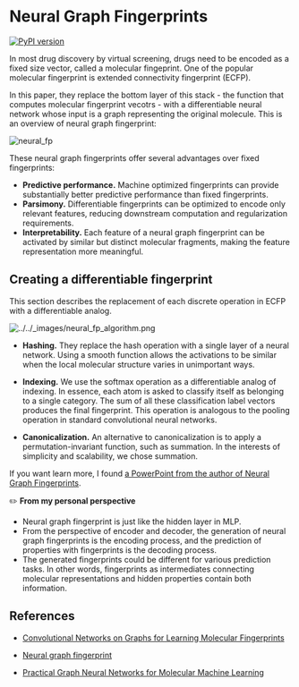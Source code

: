 # Neural Graph Fingerprints

[![PyPI version](https://img.shields.io/badge/github-code-red)](https://github.com/HIPS/neural-fingerprint) 

In most drug discovery by virtual screening, drugs need to be encoded as a fixed size vector, called a molecular fingeprint. One of the popular molecular fingerprint is extended connectivity fingerprint (ECFP).

In this paper, they replace the bottom layer of this stack - the function that computes molecular fingerprint vecotrs - with a differentiable neural network whose input is a graph representing the original molecule. This is an overview of neural graph fingerprint:

![neural_fp](https://cdn.jsdelivr.net/gh/BioGavin/Pic/imgneural_fp.png)

These neural graph fingerprints offer several advantages over fixed fingerprints:

- **Predictive performance.** Machine optimized fingerprints can provide substantially better predictive performance than fixed fingerprints.
- **Parsimony.** Differentiable fingerprints can be optimized to encode only relevant features, reducing downstream computation and regularization requirements.
- **Interpretability.** Each feature of a neural graph fingerprint can be activated by similar but distinct molecular fragments, making the feature representation more meaningful.



## Creating a differentiable fingerprint

This section describes the replacement of each discrete operation in ECFP with a differentiable analog.

![../../_images/neural_fp_algorithm.png](https://oi.readthedocs.io/en/latest/_images/neural_fp_algorithm.png)

- **Hashing.** They replace the hash operation with a single layer of a neural network. Using a smooth function allows the activations to be similar when the local molecular structure varies in unimportant ways.

- **Indexing.** We use the softmax operation as a differentiable analog of indexing. In essence, each atom is asked to classify itself as belonging to a single category. The sum of all these classification label vectors produces the final fingerprint. This operation is analogous to the pooling operation in standard convolutional neural networks.
- **Canonicalization.** An alternative to canonicalization is to apply a permutation-invariant function, such as summation. In the interests of simplicity and scalability, we chose summation.

If you want learn more, I found [a PowerPoint from the author of Neural Graph Fingerprints](https://www.cs.toronto.edu/~duvenaud/talks/neuralfps.pdf).



✏️ **From my personal perspective**

- Neural graph fingerprint is just like the hidden layer in MLP.
- From the perspective of encoder and decoder, the generation of neural graph fingerprints is the encoding process, and the prediction of properties with fingerprints is the decoding process.
- The generated fingerprints could be different for various prediction tasks. In other words, fingerprints as intermediates connecting molecular representations and hidden properties contain both information.

## References

- [Convolutional Networks on Graphs for Learning Molecular Fingerprints](https://papers.nips.cc/paper/5954-convolutional-networks-on-graphs-for-learning-molecular-fingerprints.pdf)
- [Neural graph fingerprint](https://oi.readthedocs.io/en/latest/bioinfo/mol_fp/neural_fp.html)

- [Practical Graph Neural Networks for Molecular Machine Learning](https://towardsdatascience.com/practical-graph-neural-networks-for-molecular-machine-learning-5e6dee7dc003)